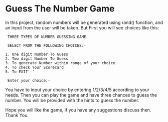 
# Guess The Number Game

In this project, random numbers will be generated using rand() function, and an input from the user will be taken. But First you will see choices like this: 

```
 THREE TYPES OF NUMBER GUESSING GAME

 SELECT FROM THE FOLLOWING CHOICES:-

1. One digit Number To Guess
2. Two digit Number To Guess
3. To generate Number within range of your choice
4. To check Your Scorecard
5. To EXIT'-'

 Enter your choice:-

```

You have to input your choice by entering 1/2/3/4/5 according to your needs.
Then you can play the game and have three chances to guess the number.
You will be provided with the hints to guess the number.

Hope you will like the game, if you have any suggestions discuss then.
Thank You.
